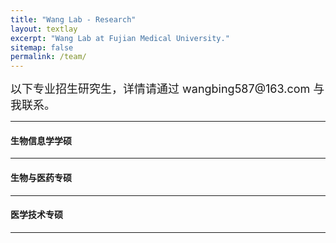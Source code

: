 ```yaml
---
title: "Wang Lab - Research"
layout: textlay
excerpt: "Wang Lab at Fujian Medical University."
sitemap: false
permalink: /team/
---
```


<p><font size=4>以下专业招生研究生，详情请通过 wangbing587@163.com 与我联系。</font></p>
<hr />

<h4>生物信息学学硕</h4>

<hr />

<h4>生物与医药专硕</h4>

<hr />

<h4>医学技术专硕</h4>

<hr />
